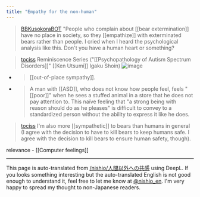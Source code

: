 ```yaml
---
title: "Empathy for the non-human"
---
```


> [BBKusokoraBOT](https://twitter.com/BBKusokoraBOT/status/1722401138430128580) "People who complain about [[bear extermination]] have no place in society, so they [[empathize]] with exterminated bears rather than people. I cried when I heard the psychological analysis like this.
>  Don't you have a human heart or something?

> [tociss](https://twitter.com/tociss/status/1722600097543078395/photo/1) Reminiscence Series ("[[Psychopathology of Autism Spectrum Disorders]]" [[Ken Utsumi]] Igaku Shoin)
>  ![image](https://gyazo.com/6932f5c2c3fbae444b0154dd06a5c42c/thumb/1000)
- > [[out-of-place sympathy]].
- > A man with [[ASD]], who does not know how people feel, feels "[[poor]]" when he sees a stuffed animal in a store that he does not pay attention to. This naïve feeling that "a strong being with reason should do as he pleases" is difficult to convey to a standardized person without the ability to express it like he does.
> [tociss](https://twitter.com/tociss/status/1722600590885490947) I'm also more [[sympathetic]] to bears than humans in general (I agree with the decision to have to kill bears to keep humans safe. I agree with the decision to kill bears to ensure human safety, though).

relevance
    - [[Computer feelings]]

---
This page is auto-translated from [/nishio/人間以外への共感](https://scrapbox.io/nishio/人間以外への共感) using DeepL. If you looks something interesting but the auto-translated English is not good enough to understand it, feel free to let me know at [@nishio_en](https://twitter.com/nishio_en). I'm very happy to spread my thought to non-Japanese readers.